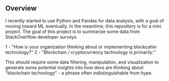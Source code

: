 ## Overview

I recently started to use Python and Pandas for data analysis, with a goal of moving toward ML eventually. In the meantime, this repository is for a mini project. The goal of this project is to summarize some data from StackOverflow developer surveys.

1 - "How is your organization thinking about or implementing blockcahin technology?"
2 - "Blockchain / cryptocurrency technology is primarily:"

This should require some data filtering, manipulation, and visualization to generate some potential insights into how devs are thinking about "blockchain technology" - a phrase often indistinguishable from hype.
